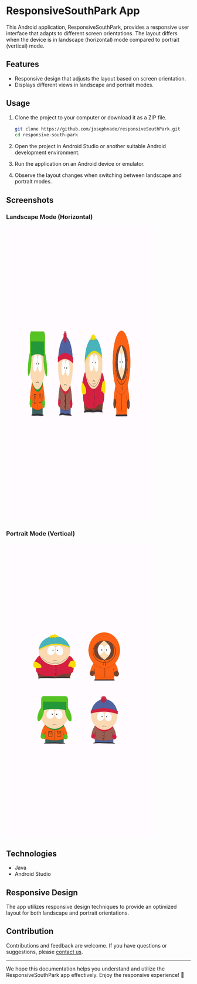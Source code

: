 # ResponsiveSouthPark App

This Android application, ResponsiveSouthPark, provides a responsive user interface that adapts to different screen orientations. The layout differs when the device is in landscape (horizontal) mode compared to portrait (vertical) mode.

## Features

- Responsive design that adjusts the layout based on screen orientation.
- Displays different views in landscape and portrait modes.

## Usage

1. Clone the project to your computer or download it as a ZIP file.

    ```bash
    git clone https://github.com/josephnade/responsiveSouthPark.git
    cd responsive-south-park
    ```

2. Open the project in Android Studio or another suitable Android development environment.

3. Run the application on an Android device or emulator.

4. Observe the layout changes when switching between landscape and portrait modes.

## Screenshots

### Landscape Mode (Horizontal)
<img src="readme-assets/landscape.png" alt="Responsive App Screenshot" height=800 width=400>

### Portrait Mode (Vertical)
<img src="readme-assets/portrait.png" alt="Responsive App Screenshot" height=800 width=400>

## Technologies

- Java
- Android Studio

## Responsive Design

The app utilizes responsive design techniques to provide an optimized layout for both landscape and portrait orientations.

## Contribution

Contributions and feedback are welcome. If you have questions or suggestions, please [contact us](mailto:example@mail.com).

---

We hope this documentation helps you understand and utilize the ResponsiveSouthPark app effectively. Enjoy the responsive experience! 📱
